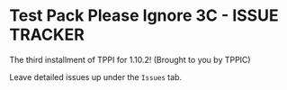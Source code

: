 # Test Pack Please Ignore 3C - ISSUE TRACKER
The third installment of TPPI for 1.10.2! (Brought to you by TPPIC)

Leave detailed issues up under the `Issues` tab.

